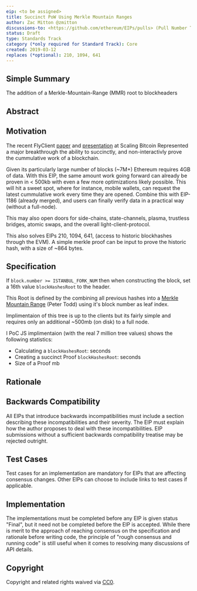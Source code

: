 ```yaml
---
eip: <to be assigned>
title: Succinct PoW Using Merkle Mountain Ranges
author: Zac Mitton @zmitton
discussions-to: <https://github.com/ethereum/EIPs/pulls> (Pull Number TBD)
status: Draft
type: Standards Track
category (*only required for Standard Track): Core
created: 2019-03-12
replaces (*optional): 210, 1094, 641
---
```


<!--You can leave these HTML comments in your merged EIP and delete the visible duplicate text guides, they will not appear and may be helpful to refer to if you edit it again. This is the suggested template for new EIPs. Note that an EIP number will be assigned by an editor. When opening a pull request to submit your EIP, please use an abbreviated title in the filename, `eip-draft_title_abbrev.md`. The title should be 44 characters or less.-->

## Simple Summary
<!--"If you can't explain it simply, you don't understand it well enough." Provide a simplified and layman-accessible explanation of the EIP.-->
The addition of a Merkle-Mountain-Range (MMR) root to blockheaders

## Abstract
<!--A short (~200 word) description of the technical issue being addressed.-->


## Motivation
<!--The motivation is critical for EIPs that want to change the Ethereum protocol. It should clearly explain why the existing protocol specification is inadequate to address the problem that the EIP solves. EIP submissions without sufficient motivation may be rejected outright.-->
The recent FlyClient [paper](https://eprint.iacr.org/2019/226.pdf) and [presentation](https://www.youtube.com/watch?v=BPNs9EVxWrA) at Scaling Bitcoin Represented a major breakthrough the ability to succinctly, and non-interactivly prove the cummulative work of a blockchain. 

Given its particularly large number of blocks (~7M+) Ethereum requires 4GB of data.
With this EIP, the same amount work going forward can already be proven in < 500kb with even a few more optimizations likely possible. This will hit a sweet spot, where for instance, mobile wallets, can request the latest cummulative work every time they are opened. Combine this with EIP-1186 (already merged), and users can finally verify data in a practical way (without a full-node).

This may also open doors for side-chains, state-channels, plasma, trustless bridges, atomic swaps, and the overall light-client-protocol.

This also solves EIPs 210, 1094, 641, (access to historic blockhashes through the EVM). A simple merkle proof can be input to prove the historic hash, with a size of ~864 bytes.


## Specification
<!--The technical specification should describe the syntax and semantics of any new feature. The specification should be detailed enough to allow competing, interoperable implementations for any of the current Ethereum platforms (go-ethereum, parity, cpp-ethereum, ethereumj, ethereumjs, and [others](https://github.com/ethereum/wiki/wiki/Clients)).-->
If `block.number >= ISTANBUL_FORK_NUM` then when constructing the block, set a 16th value `blockHashesRoot` to the header.

This Root is defined by the combining all previous hashes into a [Merkle Mountain Range](https://github.com/juinc/tilap/issues/244) (Peter Todd) using it's block number as leaf index.

Implimentaion of this tree is up to the clients but its fairly simple and requires only an additional ~500mb (on disk) to a full node.

I PoC JS implimentaion (with the real 7 million tree values) shows the following statistics:
- Calculating a `blockHashesRoot`: <X> seconds
- Creating a succinct Proof `blockHashesRoot`: <Y> seconds
- Size of a Proof <Z> mb



## Rationale
<!--The rationale fleshes out the specification by describing what motivated the design and why particular design decisions were made. It should describe alternate designs that were considered and related work, e.g. how the feature is supported in other languages. The rationale may also provide evidence of consensus within the community, and should discuss important objections or concerns raised during discussion.-->


## Backwards Compatibility
<!--All EIPs that introduce backwards incompatibilities must include a section describing these incompatibilities and their severity. The EIP must explain how the author proposes to deal with these incompatibilities. EIP submissions without a sufficient backwards compatibility treatise may be rejected outright.-->
All EIPs that introduce backwards incompatibilities must include a section describing these incompatibilities and their severity. The EIP must explain how the author proposes to deal with these incompatibilities. EIP submissions without a sufficient backwards compatibility treatise may be rejected outright.

## Test Cases
<!--Test cases for an implementation are mandatory for EIPs that are affecting consensus changes. Other EIPs can choose to include links to test cases if applicable.-->
Test cases for an implementation are mandatory for EIPs that are affecting consensus changes. Other EIPs can choose to include links to test cases if applicable.

## Implementation
<!--The implementations must be completed before any EIP is given status "Final", but it need not be completed before the EIP is accepted. While there is merit to the approach of reaching consensus on the specification and rationale before writing code, the principle of "rough consensus and running code" is still useful when it comes to resolving many discussions of API details.-->
The implementations must be completed before any EIP is given status "Final", but it need not be completed before the EIP is accepted. While there is merit to the approach of reaching consensus on the specification and rationale before writing code, the principle of "rough consensus and running code" is still useful when it comes to resolving many discussions of API details.

## Copyright
Copyright and related rights waived via [CC0](https://creativecommons.org/publicdomain/zero/1.0/).

